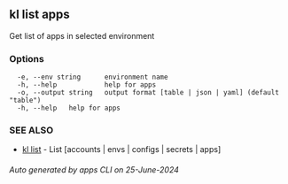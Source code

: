 ## kl list apps

Get list of apps in selected environment



### Options

```
  -e, --env string      environment name
  -h, --help            help for apps
  -o, --output string   output format [table | json | yaml] (default "table")
  -h, --help   help for apps
```

### SEE ALSO

* [kl list](kl_list.md)  - List [accounts | envs | configs | secrets | apps]

###### Auto generated by apps CLI on 25-June-2024
